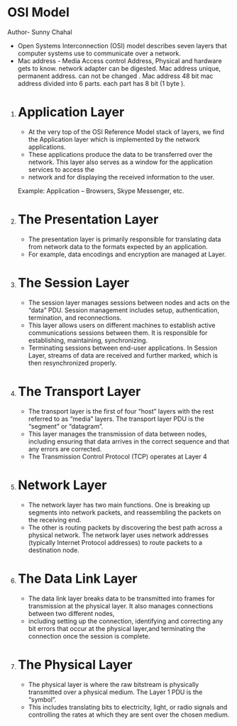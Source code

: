 # OSI Model
Author- Sunny Chahal
- Open Systems Interconnection (OSI) model describes seven layers that computer systems use to communicate over a network.  
- Mac address - Media Access control Address, Physical and hardware gets to know. network adapter can be digested. Mac address unique, permanent address.
  can not be changed . Mac address 48 bit mac address divided into 6 parts. each part has 8 bit (1 byte ).

1. # Application Layer 
   - At the very top of the OSI Reference Model stack of layers, we find the Application layer which is implemented by the network applications.
   - These applications produce the data to be transferred over the network. This layer also serves as a window for the application services to access the 
   - network and for displaying the received information to the user. 
 
    Example: Application – Browsers, Skype Messenger, etc. 

2. # The Presentation Layer
  
   - The presentation layer is primarily responsible for translating data from network data to the formats expected by an application.
   - For example, data encodings and encryption are managed at Layer.

3. # The Session Layer

   - The session layer manages sessions between nodes and acts on the “data” PDU. Session management includes setup, authentication, termination, and reconnections.
   - This layer allows users on different machines to establish active communications sessions between them. It is responsible for establishing, maintaining, synchronizing.
   - Terminating sessions between end-user applications. In Session Layer, streams of data are received and further marked, which is then resynchronized properly.
 
4. # The Transport Layer

   - The transport layer is the first of four “host” layers with the rest referred to as “media” layers. The transport layer PDU is the “segment” or “datagram”.
   - This layer manages the transmission of data between nodes, including ensuring that data arrives in the correct sequence and that any errors are corrected.
   - The Transmission Control Protocol (TCP) operates at Layer 4
 
5. # Network Layer

   - The network layer has two main functions. One is breaking up segments into network packets, and reassembling the packets on the receiving end.
   - The other is routing packets by discovering the best path across a physical network. The network layer uses network addresses (typically Internet Protocol addresses) to route packets to a destination node.

6. # The Data Link Layer

   - The data link layer breaks data to be transmitted into frames for transmission at the physical layer. It also manages connections between two different nodes,
   - including setting up the connection, identifying and correcting any bit errors that occur at the physical layer,and terminating the connection once the session is complete.

7. # The Physical Layer

   - The physical layer is where the raw bitstream is physically transmitted over a physical medium. The Layer 1 PDU is the “symbol”.
   - This includes translating bits to electricity, light, or radio signals and controlling the rates at which they are sent over the chosen medium.